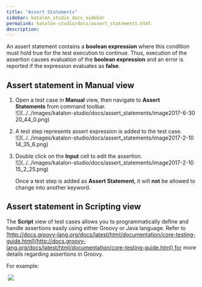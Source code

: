 ```yaml
---
title: "Assert Statements" 
sidebar: katalon_studio_docs_sidebar
permalink: katalon-studio/docs/assert_statements.html 
description: 
---
```

An assert statement contains a **boolean expression** where this condition must hold true for the test execution to continue. Thus, execution of the assertion causes evaluation of the **boolean expression** and an error is reported if the expression evaluates as **false**.

Assert statement in Manual view
-------------------------------

1.  Open a test case in **Manual** view, then navigate to **Assert Statements** from command toolbar.  
    ![](../../images/katalon-studio/docs/assert_statements/image2017-6-30 20_44_0.png)  
      
    
2.  A test step represents assert expression is added to the test case.  
    ![](../../images/katalon-studio/docs/assert_statements/image2017-2-10 14_35_6.png)  
      
    
3.  Double click on the **Input** cell to edit the assertion.  
    ![](../../images/katalon-studio/docs/assert_statements/image2017-2-10 15_2_25.png)
    
    Once a test step is added as **Assert Statement**, it will **not** be allowed to change into another keyword.
    

Assert statement in Scripting view
----------------------------------

The **Script** view of test cases allows you to programmatically define and handle assertions easily using either Groovy or Java language. Refer to [http://docs.groovy-lang.org/docs/latest/html/documentation/core-testing-guide.html](http://docs.groovy-lang.org/docs/latest/html/documentation/core-testing-guide.html) for more details regarding assertions in Groovy.

For example:

 ![](../../images/katalon-studio/docs/assert_statements/11.png)
